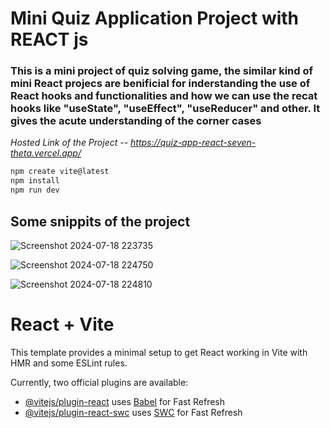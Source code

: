 # Mini Quiz Application Project with REACT js

### This is a mini project of quiz solving game, the similar kind of mini React projecs are benificial for inderstanding the use of React hooks and functionalities and how we can use the recat hooks like "useState", "useEffect", "useReducer" and other. It gives the acute understanding of the corner cases
*Hosted Link of the Project --  https://quiz-app-react-seven-theta.vercel.app/*
```js
npm create vite@latest
npm install
npm run dev
```
## Some snippits of the project

![Screenshot 2024-07-18 223735](https://github.com/user-attachments/assets/16fa56a6-1a67-420b-9286-3d2c0dd317ac)

![Screenshot 2024-07-18 224750](https://github.com/user-attachments/assets/aae0c068-f6c8-477c-a68a-798d27378e1a)

![Screenshot 2024-07-18 224810](https://github.com/user-attachments/assets/a53ce417-b258-412e-8942-542386ecfc43)


# React + Vite

This template provides a minimal setup to get React working in Vite with HMR and some ESLint rules.

Currently, two official plugins are available:

- [@vitejs/plugin-react](https://github.com/vitejs/vite-plugin-react/blob/main/packages/plugin-react/README.md) uses [Babel](https://babeljs.io/) for Fast Refresh
- [@vitejs/plugin-react-swc](https://github.com/vitejs/vite-plugin-react-swc) uses [SWC](https://swc.rs/) for Fast Refresh
